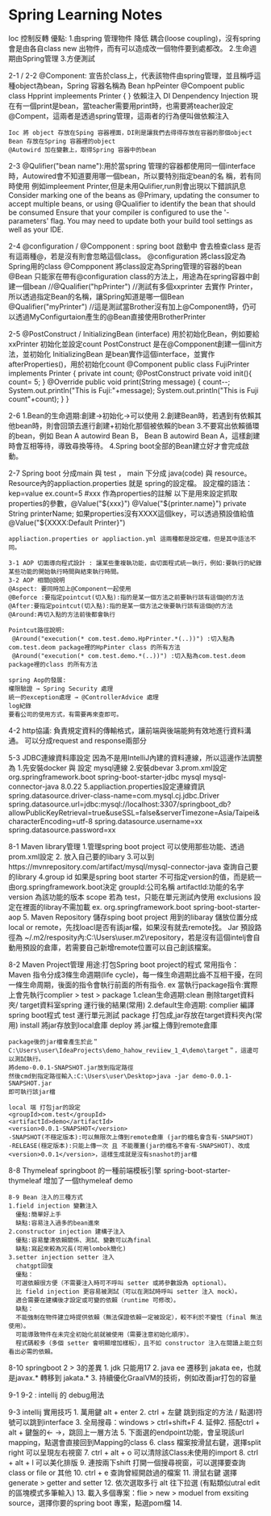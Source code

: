 ﻿# Spring Learning Notes
Ioc 控制反轉 優點:
    1.由spring 管理物件 降低 耦合(loose coupling)，沒有spring 會是由各自class new 出物件，而有可以造成改一個物件要到處都改。
    2.生命週期由Spring管理
    3.方便測試

2-1 / 2-2
    @Component: 宣告於class上，代表該物件由spring管理，並且稱呼這種object為bean，Spring 容器名稱為 Bean hpPeinter
    @Compoent
    public class Hpprint impleements Printer {
    }
    依賴注入 DI Denpendency Injection
    現在有一個print是bean，當teacher需要用print時，也需要將teacher設定@Compent，這兩者是透過spring管理，這兩者的行為便叫做依賴注入
    
    Ioc 將 object 存放在Sping 容器裡面，DI則是讓我們去得得存放在容器的那個object
    Bean 存放在Spring 容器裡的object
    @Autowird 加在變數上，取得Spring 容器中的bean

2-3
    @Qulifier("bean name"):用於當spring 管理的容器都使用同一個interface時，Autowired會不知道要用哪一個bean，所以要特別指定bean的名     稱，若有同時使用 例如impleement Printer,但是未用Qulifier,run則會出現以下錯誤訊息
    Consider marking one of the beans as @Primary, updating the consumer to accept multiple beans, or using @Qualifier to identify the bean that should be consumed
    Ensure that your compiler is configured to use the '-parameters' flag.
    You may need to update both your build tool settings as well as your IDE.

2-4
    @configuration / @Compponent :
    spring boot 啟動中 會去檢查class 是否有這兩種@，若是沒有則會忽略這個class。
    @configuration 將class設定為Spring用的class
    @Compponent 將class設定為Spring管理的容器的bean
    @Bean 只能家在帶有@configuration class的方法上，用途為在spring容器中創建一個bean
    //@Qualifier("hpPrinter") //測試有多個xxprinter 去實作 Printer，所以透過指定Bean的名稱，讓Spring知道是哪一個Bean
    @Qualifier("myPrinter") //這是測試當Brother沒有加上@Component時，仍可以透過MyConfigurtaion產生的@Bean直接使用BrotherPrinter

2-5
    @PostConstruct / InitializingBean (interface)
    用於初始化Bean，例如要給xxPrinter 初始化並設定count
    PostConstruct 是在@Compponent創建一個init方法，並初始化
    InitializingBean 是bean實作這個interface，並實作afterProperties()，用於初始化count
    @Component
    public class FujiPrinter implements Printer {
        private int count;
        @PostConstruct
        private void init(){
            count= 5;
        }
        @Override
        public void print(String message) {
            count--;
            System.out.println("This is Fuji:"+message);
            System.out.println("This is Fuji count"+count);
        }
    }

2-6 
    1.Bean的生命週期:創建→初始化→可以使用
    2.創建Bean時，若遇到有依賴其他bean時，則會回頭去進行創建+初始化那個被依賴的bean
    3.不要寫出依賴循環的bean，例如 Bean A autowird Bean B， Bean B autowird Bean A，這樣創建時會互相等待，導致尋換等待。
    4.Spring boot全部的Bean建立好才會完成啟動。

2-7
    Spring boot 分成main 與 test ， main 下分成 java(code) 與 resource。
    Resource內的appliaction.properties 就是 spring的設定檔。
    設定檔的語法：
    kep=value ex.count=5
    #xxx 作為properties的註解
    以下是用來設定抓取properties的參數，@Value("${xxx}")
    @Value("${printer.name}")
    private String printerName;
    如果properties沒有XXXX這個key，可以透過預設值給值
    @Value("${XXXX:Default Printer}") 
    
    appliaction.properties or appliaction.yml 這兩種都是設定檔，但是其中語法不同。
    
    3-1 AOP 切面導向程式設計 : 讓某些重複執功能，由切面程式統一執行，例如:要執行的紀錄某些功能的開始執行時間與結束執行時間。
    3-2 AOP 相關@說明
    @Aspect: 要同時加上@Component一起使用
    @Beforce :要指定pointcut(切入點):指的是某一個方法之前要執行該有這個@的方法
    @After:要指定pointcut(切入點):指的是某一個方法之後要執行該有這個@的方法
    @Around:再切入點的方法前後都會執行
    
    Pointcut路徑說明:
     @Around("execution(* com.test.demo.HpPrinter.*(..))") :切入點為com.test.deom package裡的HpPinter class 的所有方法
     @Around("execution(* com.test.demo.*(..))") :切入點為com.test.deom package裡的class 的所有方法
     
    spring Aop的發展:
    權限驗證 → Spring Security 處理
    統一的exception處理 → @ControllerAdvice 處理
    log紀錄
    要看公司的使用方式，有需要再來查即可。

4-2 http協議:
    負責規定資料的傳輸格式，讓前端與後端能夠有效地進行資料溝通。
    可以分成request and response兩部分    

5-3 JDBC連線資料庫設定
    因為不是用IntelliJ內建的資料連線，所以這邊作法調整為
    1.先安裝docker 與 設定 mysql連線
    2.安裝dbevar
    3.prom.xml設定
    <dependency>
        <groupId>org.springframework.boot</groupId>
        <artifactId>spring-boot-starter-jdbc</artifactId>
    </dependency>
    <!-- https://mvnrepository.com/artifact/mysql/mysql-connector-java -->
    <dependency>
        <groupId>mysql</groupId>
        <artifactId>mysql-connector-java</artifactId>
        <version>8.0.22</version>
    </dependency>
    5.appliaction.properties設定連線資訊
    spring.datasource.driver-class-name=com.mysql.cj.jdbc.Driver
    spring.datasource.url=jdbc:mysql://localhost:3307/springboot_db?allowPublicKeyRetrieval=true&useSSL=false&serverTimezone=Asia/Taipei&characterEncoding=utf-8
    spring.datasource.username=xx
    spring.datasource.password=xx

8-1 Maven library管理
    1.管理spring boot project 可以使用那些功能、透過prom.xml設定
    2.<dependency> 放入自己要的libary </dependency>
    3.可以到https://mvnrepository.com/artifact/mysql/mysql-connector-java 查詢自己要的library
    4.group id 如果是spring boot starter 不可指定version的值，而是統一由<groupId>org.springframework.boot</groupId>決定
    groupId:公司名稱
    artifactId:功能的名字
    version 為該功能的版本
    scope 若為 test，只能在單元測試內使用
    exclusions 設定在裡面的libray不需加載
    ex.
    <dependency>
        <groupId>org.springframework.boot</groupId> 
        <artifactId>spring-boot-starter-aop</artifactId>
    </dependency>
    5. Maven Repository 
    儲存sping boot project 用到的libaray
    儲放位置分成 local or remote，先找loacl是否有該jar檔，如果沒有就去remote找。
    Jar 預設路徑為 ~/.m2/resposity內:C:\Users\user\.m2\repository，若是沒有這個intelj會自動用預設的倉庫，若需要自己新增remote位置可以自己創該檔案。

8-2 Maven Project管理
    用途:打包Spring boot project的程式
    常用指令：
    Maven 指令分成3條生命週期(life cycle)，每一條生命週期比齒不互相干擾，在同一條生命周期，後面的指令會執行前面的所有指令. ex 當執行package指令:實際上會先執行complier > test > package
    1.clean生命週期:clean 刪除target資料夾/ target資料室spring 運行後的結果(常用)
    2.default生命週期:
    complier 編譯spring boot程式
    test 運行單元測試
    package 打包成,jar存放在target資料夾內(常用)
    install 將jar存放到local倉庫
    deploy 將.jar檔上傳到remote倉庫
    
    package後的jar檔會產生於此＂C:\Users\user\IdeaProjects\demo_hahow_reviiew_1_4\demo\target＂，這邊可以測試執行。
    將demo-0.0.1-SNAPSHOT.jar放到指定路徑
    然後cmd到指定路徑輸入:C:\Users\user\Desktop>java -jar demo-0.0.1-SNAPSHOT.jar
    即可執行該jar檔
    
    local 端 打包jar的設定
    <groupId>com.test</groupId>
    <artifactId>demo</artifactId>
    <version>0.0.1-SNAPSHOT</version>
    -SNAPSHOT(不穩定版本):可以無限次上傳到remote倉庫 (jar的檔名會含有-SNAPSHOT)
    -RELEASE(穩定版本):只能上傳一次 且 不能覆蓋(jar的檔名不會有-SNAPSHOT)、改成<version>0.0.1</version>，這樣生成就是沒有snashot的jar檔

8-8 Thymeleaf
    springboot 的一種前端模板引擎
    spring-boot-starter-thymeleaf
    增加了一個thymeleaf demo
    
    8-9 Bean 注入的三種方式
    1.field injection 變數注入
      優點:簡單好上手
      缺點:容易注入過多的bean進來
    2.constructor injection 建構子注入
      優點:容易釐清依賴關係、測試、變數可以為final
      缺點:寫起來較為冗長(可用lombok簡化)
    3.setter injection setter 注入
      chatgpt回復
      優點：
      可選依賴很方便（不需要注入時可不呼叫 setter 或將參數設為 optional）。
      比 field injection 更容易被測試（可以在測試時呼叫 setter 注入 mock）。
      適合需要在建構後才設定或可變的依賴（runtime 可修改）。
      缺點：
      不能強制在物件建立時提供依賴（無法保證依賴一定被設定），較不利於不變性（final 無法使用）。
      可能導致物件在未完全初始化前就被使用（需要注意初始化順序）。
      程式碼較多（多個 setter 會明顯增加樣板），且不如 constructor 注入在閱讀上能立刻看出必需的依賴。

8-10 springboot 2 > 3的差異
    1. jdk 只能用17
    2. java ee 遷移到 jakata ee，也就是javax.* 轉移到 jakata.*
    3. 持續優化GraalVM的技術，例如改善jar打包的容量
    
9-1 9-2 : intellij 的 debug用法

9-3 intellij 實用技巧
    1. 萬用鍵 alt + enter
    2. ctrl + 左鍵 跳到指定的方法 / 點選I符號可以跳到interface
    3. 全局搜尋：windows > ctrl+shift+F
    4. 延伸2. 搭配ctrl + alt + 鍵盤的← →，跳回上一層方法
    5. 下面選的endpoint功能，會呈現該url mapping，點選會直接回到Mapping的class
    6. class 檔案按滑鼠右鍵，選擇split right 可以呈現左右視窗
    7. ctrl + alt + o 可以清除該Class未使用的import
    8. ctrl + alt + l 可以美化排版
    9. 連按兩下shift 打開一個搜尋視窗，可以選擇要查詢class or file or 其他
    10. ctrl + e 查詢曾經開啟過的檔案
    11. 滑鼠右鍵 選擇 generate > getter and setter
    12. 依次選取多行 alt 往下拉選 (有點類似utral edit 的區塊模式多筆輸入)
    13. 載入多個專案：flie > new > moduel from exsiting source，選擇你要的spring boot 專案，點選pom檔
    14. 






